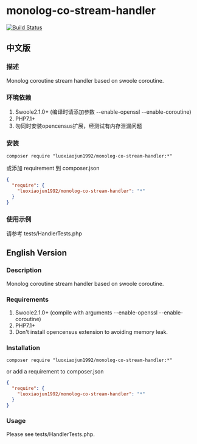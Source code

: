 # monolog-co-stream-handler

[![Build Status](https://travis-ci.org/luoxiaojun1992/monolog-co-stream-handler.svg?branch=master)](https://travis-ci.org/luoxiaojun1992/monolog-co-stream-handler)

## 中文版

### 描述
Monolog coroutine stream handler based on swoole coroutine.

### 环境依赖
1. Swoole2.1.0+ (编译时请添加参数 --enable-openssl --enable-coroutine)
2. PHP7.1+
3. 勿同时安装opencensus扩展，经测试有内存泄漏问题

### 安装

```shell
composer require "luoxiaojun1992/monolog-co-stream-handler:*"
```

或添加 requirement 到 composer.json

```json
{
  "require": {
    "luoxiaojun1992/monolog-co-stream-handler": "*"
  }
}
```

### 使用示例
请参考 tests/HandlerTests.php

## English Version

### Description
Monolog coroutine stream handler based on swoole coroutine.

### Requirements
1. Swoole2.1.0+ (compile with arguments --enable-openssl --enable-coroutine)
2. PHP7.1+
3. Don't install opencensus extension to avoiding memory leak.

### Installation

```shell
composer require "luoxiaojun1992/monolog-co-stream-handler:*"
```

or add a requirement to composer.json

```json
{
  "require": {
    "luoxiaojun1992/monolog-co-stream-handler": "*"
  }
}
```

### Usage
Please see tests/HandlerTests.php.
